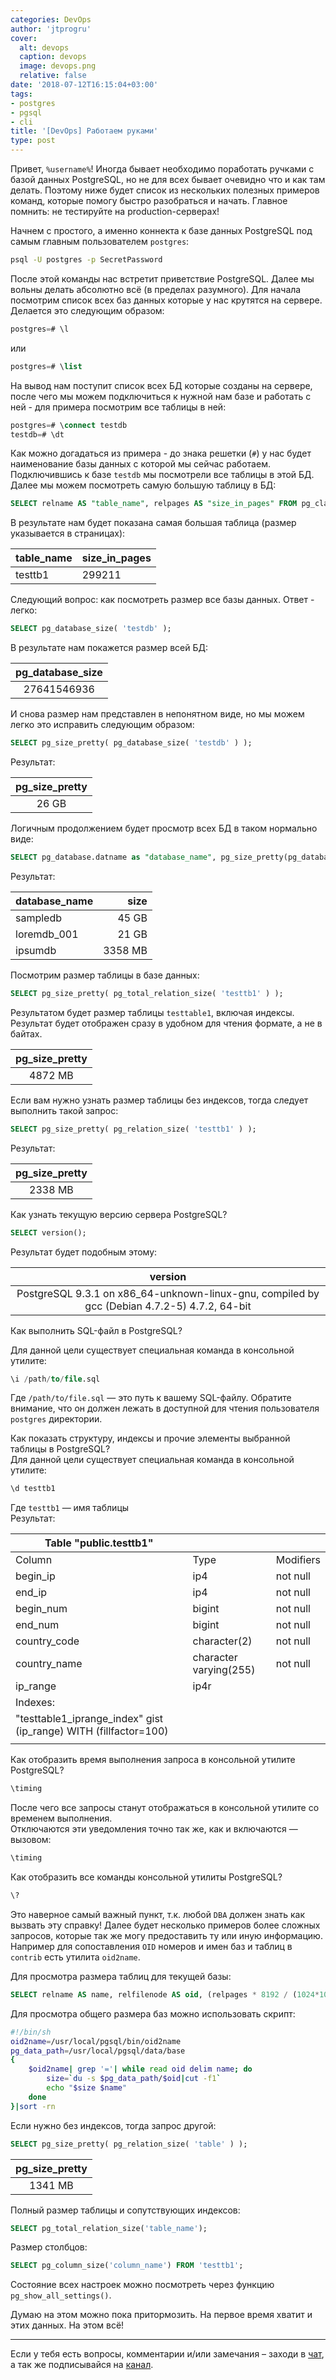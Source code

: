 ```yaml
---
categories: DevOps
author: 'jtprogru'
cover:
  alt: devops
  caption: devops
  image: devops.png
  relative: false
date: '2018-07-12T16:15:04+03:00'
tags:
- postgres
- pgsql
- cli
title: '[DevOps] Работаем руками'
type: post
---
```


Привет, `%username%`! Иногда бывает необходимо поработать ручками с базой данных PostgreSQL, но не для всех бывает очевидно что и как там делать. Поэтому ниже будет список из нескольких полезных примеров команд, которые помогу быстро разобраться и начать. Главное помнить: не тестируйте на production-серверах!

Начнем с простого, а именно коннекта к базе данных PostgreSQL под самым главным пользователем `postgres`:

```bash
psql -U postgres -p SecretPassword
```

После этой команды нас встретит приветствие PostgreSQL. Далее мы вольны делать абсолютно всё (в пределах разумного). Для начала посмотрим список всех баз данных которые у нас крутятся на сервере. Делается это следующим образом:

```sql
postgres=# \l
```

или

```sql
postgres=# \list
```

На вывод нам поступит список всех БД которые созданы на сервере, после чего мы можем подключиться к нужной нам базе и работать с ней - для примера посмотрим все таблицы в ней:

```sql
postgres=# \connect testdb 
testdb=# \dt
```

Как можно догадаться из примера - до знака решетки (`#`) у нас будет наименование базы данных с которой мы сейчас работаем. Подключившись к базе `testdb` мы посмотрели все таблицы в этой БД. Далее мы можем посмотреть самую большую таблицу в БД:

```sql
SELECT relname AS "table_name", relpages AS "size_in_pages" FROM pg_class ORDER BY relapses DESC LIMIT 1;
```

В результате нам будет показана самая большая таблица (размер указывается в страницах):

| table_name | size_in_pages |
| :---|:---------------|
| testtb1 | 299211 |

Следующий вопрос: как посмотреть размер все базы данных. Ответ - легко:

```sql
SELECT pg_database_size( 'testdb' );
```

В результате нам покажется размер всей БД:

| pg_database_size |
|:---:|
| 27641546936 |

И снова размер нам представлен в непонятном виде, но мы можем легко это исправить следующим образом:

```sql
SELECT pg_size_pretty( pg_database_size( 'testdb' ) );
```

Результат:

| pg_size_pretty |
|:---:|
|26 GB|

Логичным продолжением будет просмотр всех БД в таком нормально виде:

```sql
SELECT pg_database.datname as "database_name", pg_size_pretty(pg_database_size(pg_database.datname)) as size FROM pg_database ORDER by pg_database_size(pg_database.datname) DESC;
```

Результат:

| database_name | size|
|:---|---:|
|sampledb | 45 GB|
|loremdb_001 | 21 GB|
| ipsumdb | 3358 MB |

Посмотрим размер таблицы в базе данных:

```sql
SELECT pg_size_pretty( pg_total_relation_size( 'testtb1' ) );
```

Результатом будет размер таблицы `testtable1`, включая индексы. Результат будет отображен сразу в удобном для чтения формате, а не в байтах.

|pg_size_pretty|
|:---:|
|4872 MB |

Если вам нужно узнать размер таблицы без индексов, тогда следует выполнить такой запрос:

```sql
SELECT pg_size_pretty( pg_relation_size( 'testtb1' ) );
```

Результат:

| pg_size_pretty |
|:---:|
| 2338 MB |

Как узнать текущую версию сервера PostgreSQL?

```sql
SELECT version();
```

Результат будет подобным этому:

| version |
|:---:|
| PostgreSQL 9.3.1 on x86_64-unknown-linux-gnu, compiled by gcc (Debian 4.7.2-5) 4.7.2, 64-bit|

Как выполнить SQL-файл в PostgreSQL?  

Для данной цели существует специальная команда в консольной утилите:

```sql
\i /path/to/file.sql
```

Где `/path/to/file.sql` — это путь к вашему SQL-файлу. Обратите внимание, что он должен лежать в доступной для чтения пользователя `postgres` директории.

Как показать структуру, индексы и прочие элементы выбранной таблицы в PostgreSQL?  
Для данной цели существует специальная команда в консольной утилите:

```sql
\d testtb1
```

Где `testtb1` — имя таблицы  
Результат:

|Table "public.testtb1" |||
|---|---|---|
|Column|Type| Modifiers|
|begin_ip | ip4 | not null|
|end_ip | ip4 | not null|
|begin_num | bigint | not null|
| end_num | bigint | not null|
| country_code | character(2) | not null|
| country_name | character varying(255) | not null|
| ip_range | ip4r ||
| Indexes: |||
|"testtable1_iprange_index" gist (ip_range) WITH (fillfactor=100)|||
|||

Как отобразить время выполнения запроса в консольной утилите PostgreSQL?

```sql
\timing
```

После чего все запросы станут отображаться в консольной утилите со временем выполнения.  
Отключаются эти уведомления точно так же, как и включаются — вызовом:

```sql
\timing
```

Как отобразить все команды консольной утилиты PostgreSQL?

```sql
\?
```

Это наверное самый важный пункт, т.к. любой `DBA` должен знать как вызвать эту справку! Далее будет несколько примеров более сложных запросов, которые так же могу предоставить ту или иную информацию. Например для сопоставления `OID` номеров и имен баз и таблиц в `contrib` есть утилита `oid2name`.

Для просмотра размера таблиц для текущей базы:

```sql
SELECT relname AS name, relfilenode AS oid, (relpages * 8192 / (1024*1024))::int as size_mb, reltuples as count FROM pg_class WHERE relname NOT LIKE 'pg%' ORDER BY relpages DESC;
```

Для просмотра общего размера баз можно использовать скрипт:

```bash
#!/bin/sh
oid2name=/usr/local/pgsql/bin/oid2name
pg_data_path=/usr/local/pgsql/data/base 
{
    $oid2name| grep '='| while read oid delim name; do
        size=`du -s $pg_data_path/$oid|cut -f1` 
        echo "$size $name"
    done
}|sort -rn
```

Если нужно без индексов, тогда запрос другой:

```sql
SELECT pg_size_pretty( pg_relation_size( 'table' ) ); 
```

|pg_size_pretty|
|:---:|
|1341 MB|

Полный размер таблицы и сопутствующих индексов:

```sql
SELECT pg_total_relation_size('table_name');
```

Размер столбцов:

```sql
SELECT pg_column_size('column_name') FROM 'testtb1';
```

Состояние всех настроек можно посмотреть через функцию `pg_show_all_settings()`.

Думаю на этом можно пока притормозить. На первое время хватит и этих данных. На этом всё!

---
Если у тебя есть вопросы, комментарии и/или замечания – заходи в [чат](https://ttttt.me/jtprogru_chat), а так же подписывайся на [канал](https://ttttt.me/jtprogru_channel).
